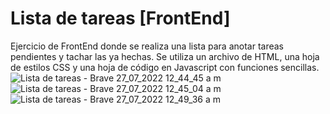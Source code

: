# Lista de tareas [FrontEnd]

Ejercicio de FrontEnd donde se realiza una lista para anotar tareas pendientes y tachar las ya hechas. Se utiliza un archivo de HTML, una hoja de estilos CSS y una hoja de código en Javascript con funciones sencillas.
![Lista de tareas - Brave 27_07_2022 12_44_45 a  m](https://user-images.githubusercontent.com/87048793/181171355-30f5815c-c20b-49a9-a044-0bd5dad23c2b.png)
![Lista de tareas - Brave 27_07_2022 12_45_04 a  m](https://user-images.githubusercontent.com/87048793/181171372-3ff48a58-6057-46a2-a85c-b5e85787f400.png)
![Lista de tareas - Brave 27_07_2022 12_49_36 a  m](https://user-images.githubusercontent.com/87048793/181171387-d87e5a1e-76fa-49c9-9952-c5504609be0d.png)
